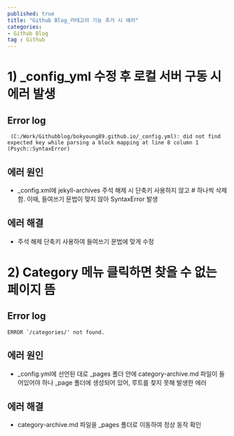 ```yaml
---
published: true
title: "Github Blog_카테고리 기능 추가 시 에러"
categories: 
- Github Blog
tag : Github
---
```


# 1) _config_yml 수정 후 로컬 서버 구동 시 에러 발생

## Error log
```
 (C:/Work/Githubblog/bokyoung89.github.io/_config.yml): did not find expected key while parsing a block mapping at line 8 column 1 (Psych::SyntaxError)
```

## 에러 원인
* _config.xml에 jekyll-archives 주석 해제 시 단축키 사용하지 않고 # 하나씩 삭제함. 이때, 들여쓰기 문법이 맞지 않아 SyntaxError 발생
  
## 에러 해결
* 주석 해제 단축키 사용하여 들여쓰기 문법에 맞게 수정


# 2) Category 메뉴 클릭하면 찾을 수 없는 페이지 뜸

## Error log
```
ERROR `/categories/' not found.
```
## 에러 원인
* _config.yml에 선언된 대로 _pages 폴더 안에 category-archive.md 파일이 들어있어야 하나 _page 폴더에 생성되어 있어, 루트를 찾지 못해 발생한 에러 

## 에러 해결
* category-archive.md 파일을 _pages 폴더로 이동하여 정상 동작 확인
 
